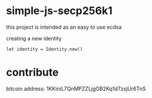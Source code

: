 # simple-js-secp256k1

this project is intended as an easy to use ecdsa

creating a new identity
```
let identity = Identity.new()
```
# contribute

bitcoin address: 1KKiniL7QnMPZZLjgGB2Kq1d7zsjUr6TnS 